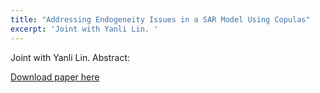 ```yaml
---
title: "Addressing Endogeneity Issues in a SAR Model Using Copulas"
excerpt: 'Joint with Yanli Lin. '
---
```

Joint with Yanli Lin. 
Abstract: 

[Download paper here](http://academicpages.github.io/files/paper1.pdf)
